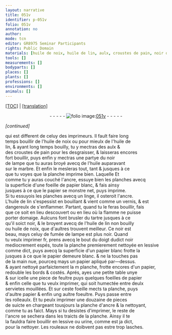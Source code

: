 ```yaml
---
layout: narrative
title: 051v
identifier: p-051v
folio: 051v
annotation: no
author:
mode: tcn
editor: GR8975 Seminar Participants
rights: Public Domain
materials: [huile de noix, huile de lin, aulx, croustes de pain, noir de lampe, huile, marbre, ancre,, papier, l'ancre., tartre, fumée de lampe, noir, lessive, feultre, foeultre, d'ancre, ancre, urine]
tools: []
measurements: []
bodyparts: []
places: []
plants: []
professions: []
environments: []
animals: []
---
```


<p><a href="{{ site.baseurl }}/normalized/">[TOC]</a> | <a href="{{ site.baseurl }}/texts/p-051v_tl/" target="_blank">[translation]</a></p><div class="folio" align="center">- - - - - <a href="http://gallica.bnf.fr/ark:/12148/btv1b10500001g/f108.image" target="_blank"><img src="https://cu-mkp.github.io/2017-workshop-edition/assets/photo-icon.png" alt="folio image: " style="display:inline-block; margin-bottom:-3px;"/>051v</a> - - - - - </div>  
 
*[continued]*
  
qui est different de celuy des imprimeurs. Il fault faire long<br/> temps bouillir de l'<span class="m">huile de noix</span> ou pour mieulx de l'<span class="m">huile de<br/> lin</span>, & ayant long temps bouilly, tu y mectras des <span class="m">aulx</span> &<br/> des <span class="m">croustes de pain</span> pour les desgraisser, & laisseras encores<br/> fort bouillir, puys enfin y mectras une partye du <span class="m">noir<br/> de lampe</span> que tu auras broyé avecq de l'<span class="m">huile</span> auparava<span class="exp">n</span>t<br/> sur le <span class="m">marbre</span>. Et enfin le mesleras tout, <span class="add">ta<span class="exp">n</span>t</span> & jusques à ce<br/> que tu voyes que la planche imprime bien. <span class="del">Laquelle</span> Et<br/> co<span class="exp">mm</span>e tu y auras couché l'<span class="m">ancre,</span> essuye bien les planches avecq<br/> la superficie d'une foeille de <span class="m">papier</span> blanc, & fais ainsy<br/> jusques à ce que le <span class="m">papier</span> se monstre net, puys imprime.<br/> Si tu essuyois les planches avecq un linge, il osteroit <span class="m">l'ancre.</span><br/> L'<span class="m">huile de lin</span> s'espessist en bouillant & vient co<span class="exp">mm</span>e un vernis, & est<br/> dangereulx de s'enflammer. Partant, quand tu le feras bouillir, fais<br/> que ce soit en lieu descouvert ou en lieu où la flamme ne puisse<br/> porter domaige. Aulcuns font brusler du <span class="m">tartre</span> jusques à ce<br/> qu'il soict noir, & le broyent avecq de l'<span class="m">huile de lin</span> non bouilly<br/> ou <span class="m">huile de noix</span>, que d'aultres trouvent meilleur. Ce noir est<br/> beau, mays celuy de <span class="m">fumée de lampe</span> est plus noir. Quand<br/> tu veulx imprimer <span class="del">fr</span>, prens avecq le bout du doigt dudict <span class="m">noir</span><br/> mediocrem<span class="exp">ent</span> espés, toute la planche premierem<span class="exp">ent</span> nettoyée en <span class="m">lessive</span><br/> co<span class="exp">mm</span>e dict, puys avecq la superficie d'un <span class="m">papier</span> blanc frotte la<br/> jusques à ce que le <span class="m">papier</span> demeure blanc. & ne la touches pas<br/> de la main nue, <span class="del">pourceq</span> mays un <span class="m">papier</span> apliqué par—dessus.<br/> & ayant nettoyé parfaictem<span class="exp">ent</span> la <span class="del">m <span class="ill"></span></span> planche, frotte encores d'un <span class="m">papier</span>,<br/> redouble les bords & costés. Aprés, ayes une petite table unye<br/> & sur icelle une piece de <span class="m">feultre</span> puys quelques foeilles de <span class="m">papier</span><br/> & enfin celle que tu veulx imprimer, qui soit humectée entre deulx<br/> servietes mouillées. Et sur ceste foeille mects ta planche, puys<br/> d'aultre <span class="m">papier</span> & enfin ung aultre <span class="m">foeultre</span>. Puys passe entre<br/> les rolleaulx. Et tu peulx imprimer une douzaine de pieces<br/> de suicte en chargeant tousjours la planche <span class="m">d'ancre</span> & la nettoya<span class="exp">n</span>t,<br/> co<span class="exp">mm</span>e tu as faict. Mays si tu desistes d'imprimer, le reste de<br/> l'<span class="m">ancre</span> se sechera dans les traicts de la planche. Ainsy il te<br/> la fauldra faire bouillir en <span class="m">lessive</span> ou <span class="m">urine</span>, co<span class="exp">mm</span>e est ja dict,<br/> pour la nettoyer. Les rouleaux ne doibvent pas estre trop lasches.
 
